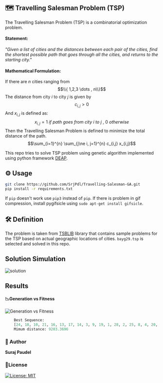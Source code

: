 ## 🗺 Travelling Salesman Problem (TSP)
The Travelling Salesman Problem (TSP) is a combinatorial optimization problem. 
#### Statement:
*"Given a list of cities and the distances between each pair of the cities, find the shortest possible path that goes through all the cities, and returns to the starting city."*

#### Mathematical Formulation:
If there are $n$ cities ranging from $$\\{ 1,2,3 \dots , n\\}$$ The distance from city $i$ to city $j$ is given by $$c_{i,j} \gt 0 $$ And $x_{i,j}$ is defined as:$$x_{i,j} = {1\ if\ path\ goes\ from\ city\ i\ to\ j\ ,\ 0\ otherwise }$$
Then the Travelling Salesman Problem is defined to minimize the total distance of the path.
$$\sum_{i=1}^{n} \sum_{j\ne i, j=1}^{n} c_{i,j} x_{i,j}$$

This repo tries to solve TSP problem using genetic algorithm implemented using python framework [DEAP](https://deap.readthedocs.io/en/master/).

## ⚙ Usage
```bash
git clone https://github.com/SrjPdl/Travelling-Salesman-GA.git
pip install -r requirements.txt
```
If `pip` doesn't work use `pip3` instead of `pip`.
If there is problem in gif compression, install pygifsicle using
```sudo apt-get install gifsicle```.

## 🛠️ Definition
The problem is taken from [TSBLIB](http://elib.zib.de/pub/mp-testdata/tsp/tsplib/tsp/) library that contains sample problems for the TSP based on actual geographic locations of cities. `bayg29.tsp` is selected and solved in this repo.

## Solution Simulation
![solution](sol/best.gif)

## Results

#### 📉Generation vs Fitness
![Generation vs Fitness](res/output.png)

```python
    Best Sequence:
    [24, 18, 10, 21, 16, 13, 17, 14, 3, 9, 19, 1, 28, 2, 25, 8, 4, 20, 5, 11, 27, 0, 23, 12, 15, 26, 7, 22, 6]
    Mimum distance: 9203.3696
```
### 🚀 Author
**Suraj Paudel**

### 📃License
[![License: MIT](https://img.shields.io/badge/License-MIT-blue.svg)](https://opensource.org/licenses/MIT)
